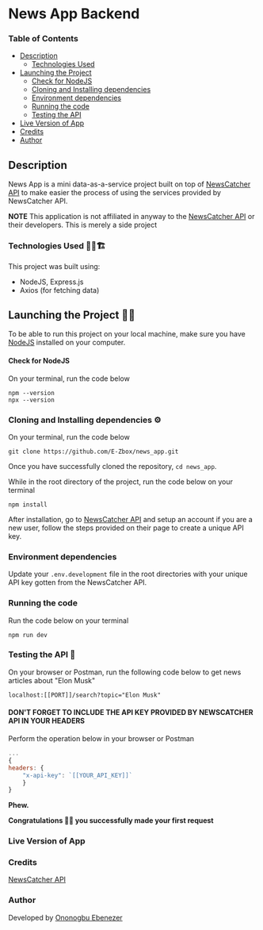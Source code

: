 # News App Backend

### Table of Contents

-   [Description](#description)
    -   [Technologies Used](#technologies-used)
-   [Launching the Project](#launching-the-project)
    -   [Check for NodeJS](#check-for-nodejs)
    -   [Cloning and Installing dependencies](#cloning-and-installing-dependencies)
    -   [Environment dependencies](#environment-dependencies)
    -   [Running the code](#running-the-code)
    -   [Testing the API](#testing-the-api)
-   [Live Version of App](#live-version-of-app)
-   [Credits](#credits)
-   [Author](#author)

## Description

News App is a mini data-as-a-service project built on top of [NewsCatcher API](https://docs.newscatcherapi.com/) to make easier the process of using the services provided by NewsCatcher API.

**NOTE** This application is not affiliated in anyway to the [NewsCatcher API](https://docs.newscatcherapi.com/) or their developers. This is merely a side project

### Technologies Used 👩‍💻🏗

This project was built using:

-   NodeJS, Express.js
-   Axios (for fetching data)

## Launching the Project 🚀🚀

To be able to run this project on your local machine, make sure you have [NodeJS](https://nodejs.org/) installed on your computer.

#### Check for NodeJS

On your terminal, run the code below

```shell
npm --version
npx --version
```

### Cloning and Installing dependencies ⚙

On your terminal, run the code below

```shell
git clone https://github.com/E-Zbox/news_app.git
```

Once you have successfully cloned the repository, `cd news_app`.

While in the root directory of the project, run the code below on your terminal

```shell
npm install
```

After installation, go to [NewsCatcher API](https://docs.newscatcherapi.com/) and setup an account if you are a new user, follow the steps provided on their page to create a unique API key.

### Environment dependencies

Update your `.env.development` file in the root directories with your unique API key gotten from the NewsCatcher API.

### Running the code

Run the code below on your terminal

```shell
npm run dev
```

### Testing the API 🧪

On your browser or Postman, run the following code below to get news articles about "Elon Musk"

```shell
localhost:[[PORT]]/search?topic="Elon Musk"
```

#### DON'T FORGET TO INCLUDE THE API KEY PROVIDED BY NEWSCATCHER API IN YOUR HEADERS

Perform the operation below in your browser or Postman

```javascript
...
{
headers: {
	"x-api-key": `[[YOUR_API_KEY]]`
	}
}
```

**Phew.**

**Congratulations 🎉🍾 you successfully made your first request**

### Live Version of App

### Credits

[NewsCatcher API](https://docs.newscatcherapi.com/)

### Author

Developed by [Ononogbu Ebenezer](https://twitter.com/ceoCodes)
